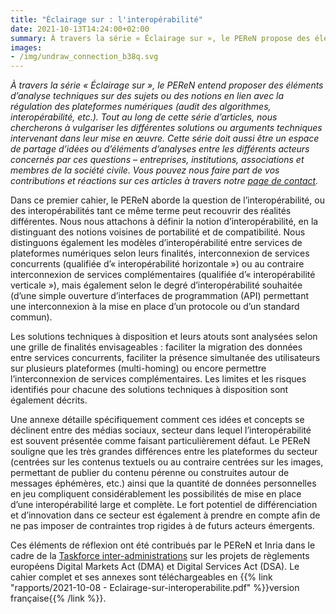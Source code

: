 ```yaml
---
title: "Éclairage sur : l'interopérabilité"
date: 2021-10-13T14:24:00+02:00
summary: À travers la série « Éclairage sur », le PEReN propose des éléments d’analyse techniques sur des sujets ou des notions en lien avec la régulation des plateformes numériques. Dans ce premier cahier, le PEReN détaille la question des formes (modèles et degrés) que peut prendre l’interopérabilité.
images:
- /img/undraw_connection_b38q.svg
---
```


_À travers la série « Éclairage sur », le PEReN entend proposer des éléments d’analyse techniques sur des sujets ou des notions en lien avec la régulation des plateformes numériques (audit des algorithmes, interopérabilité, etc.). Tout au long de cette série d’articles, nous chercherons à vulgariser les différentes solutions ou arguments techniques intervenant dans leur mise en œuvre. Cette série doit aussi être un espace de partage d’idées ou d’éléments d’analyses entre les différents acteurs concernés par ces questions – entreprises, institutions, associations et membres de la société civile. Vous pouvez nous faire part de vos contributions et réactions sur ces articles à travers notre [page de contact](https://www.peren.gouv.fr/contact/)._

Dans ce premier cahier, le PEReN aborde la question de l’interopérabilité, ou des interopérabilités tant ce même terme peut recouvrir des réalités différentes. Nous nous attachons à définir la notion d’interopérabilité, en la distinguant des notions voisines de portabilité et de compatibilité. Nous distinguons également les modèles d’interopérabilité entre services de plateformes numériques selon leurs finalités, interconnexion de services concurrents (qualifiée d’« interopérabilité horizontale ») ou au contraire interconnexion de services complémentaires (qualifiée d’« interopérabilité verticale »), mais également selon le degré d’interopérabilité souhaitée (d’une simple ouverture d’interfaces de programmation (API) permettant une interconnexion à la mise en place d’un protocole ou d’un standard commun).

Les solutions techniques à disposition et leurs atouts sont analysées selon une grille de finalités envisageables : faciliter la migration des données entre services concurrents, faciliter la présence simultanée des utilisateurs sur plusieurs plateformes (multi-homing) ou encore permettre l’interconnexion de services complémentaires. Les limites et les risques identifiés pour chacune des solutions techniques à disposition sont également décrits.

Une annexe détaille spécifiquement comment ces idées et concepts se déclinent entre des médias sociaux, secteur dans lequel l’interopérabilité est souvent présentée comme faisant particulièrement défaut. Le PEReN souligne que les très grandes différences entre les plateformes du secteur (centrées sur les contenus textuels ou au contraire centrées sur les images, permettant de publier du contenu pérenne ou construites autour de messages éphémères, etc.) ainsi que la quantité de données personnelles en jeu compliquent considérablement les possibilités de mise en place d’une interopérabilité large et complète. Le fort potentiel de différenciation et d’innovation dans ce secteur est également à prendre en compte afin de ne pas imposer de contraintes trop rigides à de futurs acteurs émergents.

Ces éléments de réflexion ont été contribués par le PEReN et Inria dans le cadre de la [Taskforce inter-administrations](https://www.youtube.com/watch?v=OBHdpn5IJVo) sur les projets de règlements européens Digital Markets Act (DMA) et Digital Services Act (DSA). Le cahier complet et ses annexes sont téléchargeables en {{% link "rapports/2021-10-08 - Eclairage-sur-interoperabilite.pdf" %}}version française{{% /link %}}.
